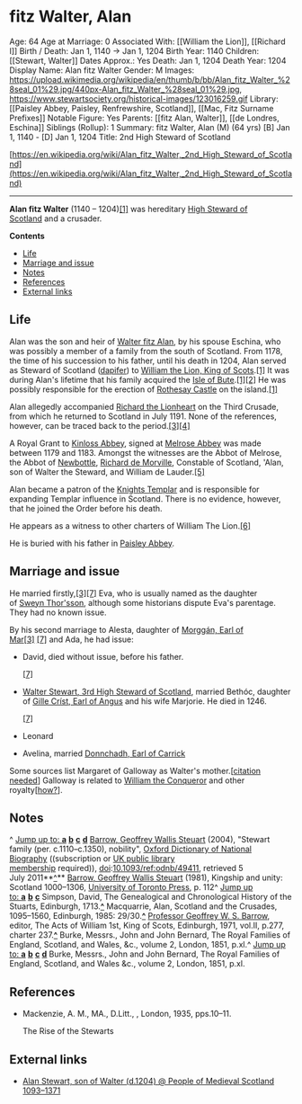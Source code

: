 # fitz Walter, Alan

Age: 64
Age at Marriage: 0
Associated With: [[William the Lion]], [[Richard I]]
Birth / Death: Jan 1, 1140 → Jan 1, 1204
Birth Year: 1140
Children: [[Stewart, Walter]]
Dates Approx.: Yes
Death: Jan 1, 1204
Death Year: 1204
Display Name: Alan fitz Walter
Gender: M
Images: https://upload.wikimedia.org/wikipedia/en/thumb/b/bb/Alan_fitz_Walter_%28seal_01%29.jpg/440px-Alan_fitz_Walter_%28seal_01%29.jpg, https://www.stewartsociety.org/historical-images/123016259.gif
Library: [[Paisley Abbey, Paisley, Renfrewshire, Scotland]], [[Mac, Fitz Surname Prefixes]]
Notable Figure: Yes
Parents: [[fitz Alan, Walter]], [[de Londres, Eschina]]
Siblings (Rollup): 1
Summary: fitz Walter, Alan (M) (64 yrs)
[B] Jan 1, 1140 - [D] Jan 1, 1204
Title: 2nd High Steward of Scotland

[https://en.wikipedia.org/wiki/Alan_fitz_Walter,_2nd_High_Steward_of_Scotland](https://en.wikipedia.org/wiki/Alan_fitz_Walter,_2nd_High_Steward_of_Scotland)

---

**Alan fitz Walter** (1140 – 1204)[[1]](https://en.wikipedia.org/wiki/Alan_fitz_Walter,_2nd_High_Steward_of_Scotland#cite_note-Barrow-family-1) was hereditary [High Steward of Scotland](https://en.wikipedia.org/wiki/High_Steward_of_Scotland) and a crusader.

**Contents**

- [Life](https://en.wikipedia.org/wiki/Alan_fitz_Walter,_2nd_High_Steward_of_Scotland#Life)
- [Marriage and issue](https://en.wikipedia.org/wiki/Alan_fitz_Walter,_2nd_High_Steward_of_Scotland#Marriage_and_issue)
- [Notes](https://en.wikipedia.org/wiki/Alan_fitz_Walter,_2nd_High_Steward_of_Scotland#Notes)
- [References](https://en.wikipedia.org/wiki/Alan_fitz_Walter,_2nd_High_Steward_of_Scotland#References)
- [External links](https://en.wikipedia.org/wiki/Alan_fitz_Walter,_2nd_High_Steward_of_Scotland#External_links)

## Life

Alan was the son and heir of [Walter fitz Alan](https://en.wikipedia.org/wiki/Walter_fitz_Alan), by his spouse Eschina, who was possibly a member of a family from the south of Scotland. From 1178, the time of his succession to his father, until his death in 1204, Alan served as Steward of Scotland ([dapifer](https://en.wikipedia.org/wiki/Dapifer)) to [William the Lion, King of Scots](https://en.wikipedia.org/wiki/William_the_Lion,_King_of_Scots).[[1]](https://en.wikipedia.org/wiki/Alan_fitz_Walter,_2nd_High_Steward_of_Scotland#cite_note-Barrow-family-1) It was during Alan's lifetime that his family acquired the [Isle of Bute](https://en.wikipedia.org/wiki/Isle_of_Bute).[[1]](https://en.wikipedia.org/wiki/Alan_fitz_Walter,_2nd_High_Steward_of_Scotland#cite_note-Barrow-family-1)[[2]](https://en.wikipedia.org/wiki/Alan_fitz_Walter,_2nd_High_Steward_of_Scotland#cite_note-2) He was possibly responsible for the erection of [Rothesay Castle](https://en.wikipedia.org/wiki/Rothesay_Castle) on the island.[[1]](https://en.wikipedia.org/wiki/Alan_fitz_Walter,_2nd_High_Steward_of_Scotland#cite_note-Barrow-family-1)

Alan allegedly accompanied [Richard the Lionheart](https://en.wikipedia.org/wiki/Richard_I_of_England) on the Third Crusade, from which he returned to Scotland in July 1191. None of the references, however, can be traced back to the period.[[3]](https://en.wikipedia.org/wiki/Alan_fitz_Walter,_2nd_High_Steward_of_Scotland#cite_note-Simpson,_David_1713-3)[[4]](https://en.wikipedia.org/wiki/Alan_fitz_Walter,_2nd_High_Steward_of_Scotland#cite_note-4)

A Royal Grant to [Kinloss Abbey](https://en.wikipedia.org/wiki/Kinloss_Abbey), signed at [Melrose Abbey](https://en.wikipedia.org/wiki/Melrose_Abbey) was made between 1179 and 1183. Amongst the witnesses are the Abbot of Melrose, the Abbot of [Newbottle](https://en.wikipedia.org/wiki/Newbattle_Abbey), [Richard de Morville](https://en.wikipedia.org/wiki/Richard_de_Morville), Constable of Scotland, 'Alan, son of Walter the Steward, and William de Lauder.[[5]](https://en.wikipedia.org/wiki/Alan_fitz_Walter,_2nd_High_Steward_of_Scotland#cite_note-5)

Alan became a patron of the [Knights Templar](https://en.wikipedia.org/wiki/Knights_Templar) and is responsible for expanding Templar influence in Scotland. There is no evidence, however, that he joined the Order before his death.

He appears as a witness to other charters of William The Lion.[[6]](https://en.wikipedia.org/wiki/Alan_fitz_Walter,_2nd_High_Steward_of_Scotland#cite_note-6)

He is buried with his father in [Paisley Abbey](https://en.wikipedia.org/wiki/Paisley_Abbey).

## Marriage and issue

He married firstly,[[3]](https://en.wikipedia.org/wiki/Alan_fitz_Walter,_2nd_High_Steward_of_Scotland#cite_note-Simpson,_David_1713-3)[[7]](https://en.wikipedia.org/wiki/Alan_fitz_Walter,_2nd_High_Steward_of_Scotland#cite_note-Burke,_Messrs_1851-7) Eva, who is usually named as the daughter of [Sweyn Thor'sson](https://en.wikipedia.org/wiki/Thor_of_Tranent), although some historians dispute Eva's parentage. They had no known issue.

By his second marriage to Alesta, daughter of [Morggán, Earl of Mar](https://en.wikipedia.org/wiki/Morgg%C3%A1n,_Earl_of_Mar)[[3]](https://en.wikipedia.org/wiki/Alan_fitz_Walter,_2nd_High_Steward_of_Scotland#cite_note-Simpson,_David_1713-3) [[7]](https://en.wikipedia.org/wiki/Alan_fitz_Walter,_2nd_High_Steward_of_Scotland#cite_note-Burke,_Messrs_1851-7) and Ada, he had issue:

- David, died without issue, before his father.

    [[7]](https://en.wikipedia.org/wiki/Alan_fitz_Walter,_2nd_High_Steward_of_Scotland#cite_note-Burke,_Messrs_1851-7)

- [Walter Stewart, 3rd High Steward of Scotland](https://en.wikipedia.org/wiki/Walter_Stewart,_3rd_High_Steward_of_Scotland), married Bethóc, daughter of [Gille Críst, Earl of Angus](https://en.wikipedia.org/wiki/Gille_Cr%C3%ADst,_Earl_of_Angus) and his wife Marjorie. He died in 1246.

    [[7]](https://en.wikipedia.org/wiki/Alan_fitz_Walter,_2nd_High_Steward_of_Scotland#cite_note-Burke,_Messrs_1851-7)

- Leonard
- Avelina, married [Donnchadh, Earl of Carrick](https://en.wikipedia.org/wiki/Donnchadh,_Earl_of_Carrick)

Some sources list Margaret of Galloway as Walter's mother.[[citation needed](https://en.wikipedia.org/wiki/Wikipedia:Citation_needed)] Galloway is related to [William the Conqueror](https://en.wikipedia.org/wiki/William_the_Conqueror) and other royalty[[how?](https://en.wikipedia.org/wiki/Wikipedia:Please_clarify)].

## Notes

^ [Jump up to: **a**](https://en.wikipedia.org/wiki/Alan_fitz_Walter,_2nd_High_Steward_of_Scotland#cite_ref-Barrow-family_1-0) **[b](https://en.wikipedia.org/wiki/Alan_fitz_Walter,_2nd_High_Steward_of_Scotland#cite_ref-Barrow-family_1-1)** **[c](https://en.wikipedia.org/wiki/Alan_fitz_Walter,_2nd_High_Steward_of_Scotland#cite_ref-Barrow-family_1-2)** **[d](https://en.wikipedia.org/wiki/Alan_fitz_Walter,_2nd_High_Steward_of_Scotland#cite_ref-Barrow-family_1-3)** [Barrow, Geoffrey Wallis Steuart](https://en.wikipedia.org/wiki/G._W._S._Barrow) (2004), "Stewart family (per. c.1110–c.1350), nobility", [Oxford Dictionary of National Biography](http://www.oxforddnb.com/view/article/49411) ((subscription or [UK public library membership](https://www.oxforddnb.com/help/subscribe#public) required)), [doi](https://en.wikipedia.org/wiki/Doi_(identifier)):[10.1093/ref:odnb/49411](https://doi.org/10.1093%2Fref%3Aodnb%2F49411), retrieved 5 July 2011**[^](https://en.wikipedia.org/wiki/Alan_fitz_Walter,_2nd_High_Steward_of_Scotland#cite_ref-2)** [Barrow, Geoffrey Wallis Steuart](https://en.wikipedia.org/wiki/G._W._S._Barrow) (1981), Kingship and unity: Scotland 1000–1306, [University of Toronto Press](https://en.wikipedia.org/wiki/University_of_Toronto_Press), p. 112^ [Jump up to: **a**](https://en.wikipedia.org/wiki/Alan_fitz_Walter,_2nd_High_Steward_of_Scotland#cite_ref-Simpson,_David_1713_3-0) **[b](https://en.wikipedia.org/wiki/Alan_fitz_Walter,_2nd_High_Steward_of_Scotland#cite_ref-Simpson,_David_1713_3-1)** **[c](https://en.wikipedia.org/wiki/Alan_fitz_Walter,_2nd_High_Steward_of_Scotland#cite_ref-Simpson,_David_1713_3-2)** Simpson, David, The Genealogical and Chronological History of the Stuarts, Edinburgh, 1713.**[^](https://en.wikipedia.org/wiki/Alan_fitz_Walter,_2nd_High_Steward_of_Scotland#cite_ref-4)** Macquarrie, Alan, Scotland and the Crusades, 1095–1560, Edinburgh, 1985: 29/30.**[^](https://en.wikipedia.org/wiki/Alan_fitz_Walter,_2nd_High_Steward_of_Scotland#cite_ref-5)** [Professor Geoffrey W. S. Barrow](https://en.wikipedia.org/wiki/G._W._S._Barrow), editor, The Acts of William 1st, King of Scots, Edinburgh, 1971, vol.II, p.277, charter 237.**[^](https://en.wikipedia.org/wiki/Alan_fitz_Walter,_2nd_High_Steward_of_Scotland#cite_ref-6)** Burke, Messrs., John and John Bernard, The Royal Families of England, Scotland, and Wales, &c., volume 2, London, 1851, p.xl.^ [Jump up to: **a**](https://en.wikipedia.org/wiki/Alan_fitz_Walter,_2nd_High_Steward_of_Scotland#cite_ref-Burke,_Messrs_1851_7-0) **[b](https://en.wikipedia.org/wiki/Alan_fitz_Walter,_2nd_High_Steward_of_Scotland#cite_ref-Burke,_Messrs_1851_7-1)** **[c](https://en.wikipedia.org/wiki/Alan_fitz_Walter,_2nd_High_Steward_of_Scotland#cite_ref-Burke,_Messrs_1851_7-2)** **[d](https://en.wikipedia.org/wiki/Alan_fitz_Walter,_2nd_High_Steward_of_Scotland#cite_ref-Burke,_Messrs_1851_7-3)** Burke, Messrs., John and John Bernard, The Royal Families of England, Scotland, and Wales &c., volume 2, London, 1851, p.xl.

## References

- Mackenzie, A. M., MA., D.Litt., , London, 1935, pps.10–11.

    The Rise of the Stewarts

## External links

- [Alan Stewart, son of Walter (d.1204) @ People of Medieval Scotland 1093–1371](https://www.poms.ac.uk/record/person/400/)